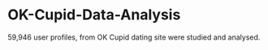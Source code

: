 # OK-Cupid-Data-Analysis
59,946 user profiles, from OK Cupid dating site were studied and analysed.
